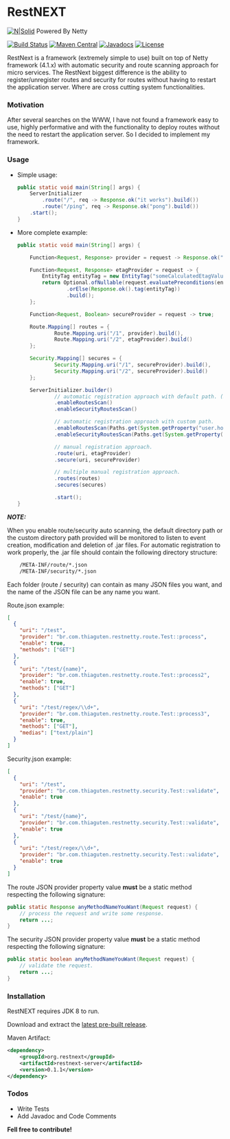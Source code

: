 # RestNEXT

[![N|Solid](https://avatars3.githubusercontent.com/u/473791?v=3&s=50)](http://netty.io/) Powered By Netty

[![Build Status](https://travis-ci.org/RestNEXT/restnext.svg?branch=master)](https://travis-ci.org/RestNEXT/restnext)
[![Maven Central](https://maven-badges.herokuapp.com/maven-central/org.restnext/restnext/badge.svg)](http://search.maven.org/#search%7Cga%7C1%7Corg.restnext)
[![Javadocs](http://www.javadoc.io/badge/org.restnext/restnext.svg)](http://www.javadoc.io/doc/org.restnext/restnext-server)
[![License](https://img.shields.io/badge/license-Apache%202.0-blue.svg)](http://www.apache.org/licenses/LICENSE-2.0.txt)

RestNext is a framework (extremely simple to use) built on top of Netty framework (4.1.x) with automatic security and route scanning approach for micro services. The RestNext biggest difference is the ability to register/unregister routes and security for routes without having to restart the application server. Where are cross cutting system functionalities.

### Motivation

After several searches on the WWW, I have not found a framework easy to use, highly performative and with the functionality to deploy routes without the need to restart the application server. So I decided to implement my framework.

### Usage

  - Simple usage:
  
    ```java
    public static void main(String[] args) {
        ServerInitializer
            .route("/", req -> Response.ok("it works").build())
            .route("/ping", req -> Response.ok("pong").build())
        .start();
    }
    ```
    
  - More complete example:
  
    ```java
    public static void main(String[] args) {

        Function<Request, Response> provider = request -> Response.ok("ok".getBytes()).build();

        Function<Request, Response> etagProvider = request -> {
            EntityTag entityTag = new EntityTag("someCalculatedEtagValue");
            return Optional.ofNullable(request.evaluatePreconditions(entityTag))
                    .orElse(Response.ok().tag(entityTag))
                    .build();
        };

        Function<Request, Boolean> secureProvider = request -> true;

        Route.Mapping[] routes = {
                Route.Mapping.uri("/1", provider).build(),
                Route.Mapping.uri("/2", etagProvider).build()
        };

        Security.Mapping[] secures = {
                Security.Mapping.uri("/1", secureProvider).build(),
                Security.Mapping.uri("/2", secureProvider).build()
        };

        ServerInitializer.builder()
                // automatic registration approach with default path. ($user.dir/route | $user.dir/security)
                .enableRoutesScan()
                .enableSecurityRoutesScan()

                // automatic registration approach with custom path.
                .enableRoutesScan(Paths.get(System.getProperty("user.home")))
                .enableSecurityRoutesScan(Paths.get(System.getProperty("user.home"), "sec"))

                // manual registration approach.
                .route(uri, etagProvider)
                .secure(uri, secureProvider)

                // multiple manual registration approach.
                .routes(routes)
                .secures(secures)

                .start();
    }
    ```
***NOTE:***

When you enable route/security auto scanning, the default directory path or the custom directory path provided will be monitored to listen to event creation, modification and deletion of .jar files. For automatic registration to work properly, the .jar file should contain the following directory structure:

```sh
    /META-INF/route/*.json
    /META-INF/security/*.json
```

Each folder (route / security) can contain as many JSON files you want, and the name of the JSON file can be any name you want.

Route.json example:

```json
[
  {
    "uri": "/test",
    "provider": "br.com.thiaguten.restnetty.route.Test::process",
    "enable": true,
    "methods": ["GET"]
  },
  {
    "uri": "/test/{name}",
    "provider": "br.com.thiaguten.restnetty.route.Test::process2",
    "enable": true,
    "methods": ["GET"]
  },
  {
    "uri": "/test/regex/\\d+",
    "provider": "br.com.thiaguten.restnetty.route.Test::process3",
    "enable": true,
    "methods": ["GET"],
    "medias": ["text/plain"]
  }
]
```

Security.json example:

```json
[
  {
    "uri": "/test",
    "provider": "br.com.thiaguten.restnetty.security.Test::validate",
    "enable": true
  },
  {
    "uri": "/test/{name}",
    "provider": "br.com.thiaguten.restnetty.security.Test::validate",
    "enable": true
  },
  {
    "uri": "/test/regex/\\d+",
    "provider": "br.com.thiaguten.restnetty.security.Test::validate",
    "enable": true
  }
]
```

The route JSON provider property value **must** be a static method respecting the following signature:

```java
public static Response anyMethodNameYouWant(Request request) {
    // process the request and write some response.
    return ...;
}
```

The security JSON provider property value **must** be a static method respecting the following signature:

```java
public static boolean anyMethodNameYouWant(Request request) {
    // validate the request.
    return ...;
}
```

### Installation

RestNEXT requires JDK 8 to run.

Download and extract the [latest pre-built release](https://github.com/RestNEXT/restnext/releases).

Maven Artifact:

```xml
<dependency>
    <groupId>org.restnext</groupId>
    <artifactId>restnext-server</artifactId>
    <version>0.1.1</version>
</dependency>
```

### Todos

 - Write Tests
 - Add Javadoc and Code Comments

**Fell free to contribute!**
